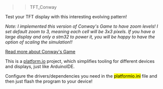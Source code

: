 >> TFT_Conway

Test your TFT display with this interesting evolving pattern! 

_Note: I implemented this version of Conway's Game to have zoom levels! I set default zoom to 3, meaning each cell will be 3x3 pixels. If you have a large display and only a stm32 to power it, you will be happy to have the option of scaling the simulation!!_

 [Read more about Conway's Game](https://en.wikipedia.org/wiki/Conway%27s_Game_of_Life)


This is a [platform.io](https://platformio.org/platformio-ide) project, which simplifies tooling for different devices and displays, just like ArduinoIDE.

Configure the drivers/dependencies you need in the <mark>platformio.ini</mark> file and then just flash the program to your device! 